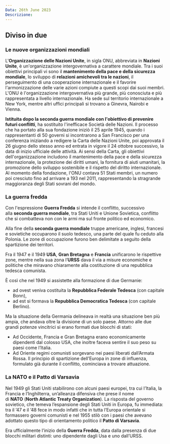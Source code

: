 ```yaml
---
Data: 26th June 2023
Descrizione: 
---
```

## Diviso in due
### Le nuove organizzazioni mondiali
L'**Organizzazione delle Nazioni Unite**, in sigla ONU, abbreviata in **Nazioni Unite**, è un'organizzazione intergovernativa a carattere mondiale. Tra i suoi obiettivi principali vi sono il **mantenimento della pace e della sicurezza mondiale**, lo sviluppo di **relazioni amichevoli tra le nazioni**, il perseguimento di una cooperazione internazionale e il favorire l'armonizzazione delle varie azioni compiute a questi scopi dai suoi membri. L'ONU è l'organizzazione intergovernativa più grande, più conosciuta e più rappresentata a livello internazionale. Ha sede sul territorio internazionale a New York, mentre altri uffici principali si trovano a Ginevra, Nairobi e Vienna.

**Istituita dopo la seconda guerra mondiale con l'obiettivo di prevenire futuri conflitti**, ha sostituito l'inefficace Società delle Nazioni. Il processo che ha portato alla sua fondazione iniziò il 25 aprile 1945, quando i rappresentanti di 50 governi si incontrarono a San Francisco per una conferenza iniziando a redigere la Carta delle Nazioni Unite, poi approvata il 26 giugno dello stesso anno ed entrata in vigore il 24 ottobre successivo, la data di inizio ufficiale delle attività. Ai sensi della Carta, gli obiettivi dell'organizzazione includono il mantenimento della pace e della sicurezza internazionale, la protezione dei diritti umani, la fornitura di aiuti umanitari, la promozione dello sviluppo sostenibile e il rispetto del diritto internazionale. Al momento della fondazione, l'ONU contava 51 Stati membri, un numero poi cresciuto fino ad arrivare a 193 nel 2011, rappresentando la stragrande maggioranza degli Stati sovrani del mondo.

### La guerra fredda
Con l'espressione **Guerra Fredda** si intende il conflitto, successivo alla **seconda guerra mondiale**, tra Stati Uniti e Unione Sovietica, conflitto che si combatteva non con le armi ma sul fronte politico ed economico.

Alla fine della **seconda guerra mondiale** truppe americane, inglesi, francesi e sovietiche occuparono il suolo tedesco, una parte del quale fu ceduto alla Polonia. Le zone di occupazione furono ben delimitate a seguito della spartizione dei territori.

Fra il 1947 e il 1949 **USA**, **Gran Bretagna** e **Francia** unificarono le rispettive zone, mentre nella sua zona l’**URSS** dava il via a misure economiche e politiche che miravano chiaramente alla costituzione di una repubblica tedesca comunista.

È così che nel 1949 si assistette alla formazione di due Germanie: 

- ad ovest veniva costituita la **Repubblica Federale Tedesca** (con capitale Bonn),
- ad est si formava la **Repubblica Democratica Tedesca** (con capitale Berlino).

Ma la situazione della Germania delineava in realtà una situazione ben più ampia, che andava oltre la divisione di un solo paese. Attorno alle due grandi potenze vincitrici si erano formati due blocchi di stati:

- Ad Occidente, Francia e Gran Bretagna erano economicamente dipendenti dal colosso USA, che inoltre faceva sentire il suo peso su paesi come l’Italia.
- Ad Oriente regimi comunisti sorgevano nei paesi liberati dall’Armata Rossa. Il principio di spartizione dell’Europa in zone di influenza, formulato già durante il conflitto, cominciava a trovare attuazione.

### La NATO e il Patto di Varsavia
Nel 1949 gli Stati Uniti stabilirono con alcuni paesi europei, tra cui l’Italia, la Francia e l’Inghilterra, un’alleanza difensiva che prese il nome di **NATO** (**North Atlantic Treaty Organization**). La risposta del governo sovietico, che temeva l’espansione degli Stati Uniti in Europa, fu immediata: tra il ’47 e il ’48 fece in modo infatti che in tutta l’Europa orientale si formassero governi comunisti e nel 1955 stilò con i paesi che avevano adottato questo tipo di orientamento politico il **Patto di Varsavia**.

Era ufficialmente l’inizio della **Guerra Fredda**, data dalla presenza di due blocchi militari distinti: uno dipendente dagli Usa e uno dall’URSS.